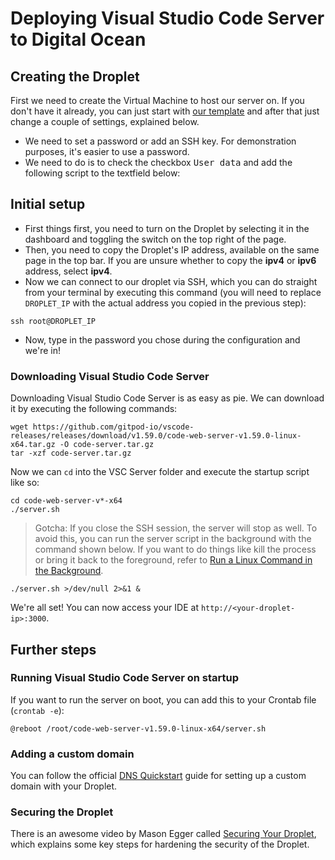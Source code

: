 # Deploying Visual Studio Code Server to Digital Ocean

## Creating the Droplet

First we need to create the Virtual Machine to host our server on. If you don't have it already, you can just start with [our template](https://cloud.digitalocean.com/droplets/new?use_case=droplet&i=59c3b0&fleetUuid=a8fdcc26-2bf0-449d-8113-e458327192fe&distro=ubuntu&distroImage=ubuntu-20-04-x64&size=s-1vcpu-1gb-amd&region=fra1&options=ipv6) and after that just change a couple of settings, explained below.

- We need to set a password or add an SSH key. For demonstration purposes, it's easier to use a password.
- We need to do is to check the checkbox <kbd>User data</kbd> and add the following script to the textfield below:

## Initial setup
- First things first, you need to turn on the Droplet by selecting it in the dashboard and toggling the switch on the top right of the page.
- Then, you need to copy the Droplet's IP address, available on the same page in the top bar. If you are unsure whether to copy the **ipv4** or **ipv6** address, select **ipv4**.
- Now we can connect to our droplet via SSH, which you can do straight from your terminal by executing this command (you will need to replace `DROPLET_IP` with the actual address you copied in the previous step):
```
ssh root@DROPLET_IP
```
- Now, type in the password you chose during the configuration and we're in!
### Downloading Visual Studio Code Server
Downloading Visual Studio Code Server is as easy as pie. We can download it by executing the following commands:
```
wget https://github.com/gitpod-io/vscode-releases/releases/download/v1.59.0/code-web-server-v1.59.0-linux-x64.tar.gz -O code-server.tar.gz
tar -xzf code-server.tar.gz
```

Now we can `cd` into the VSC Server folder and execute the startup script like so:
```
cd code-web-server-v*-x64
./server.sh
```
> Gotcha: If you close the SSH session, the server will stop as well. To avoid this, you can run the server script in the background with the command shown below. If you want to do things like kill the process or bring it back to the foreground, refer to [Run a Linux Command in the Background](https://linuxize.com/post/how-to-run-linux-commands-in-background/#run-a-linux-command-in-the-background).

```
./server.sh >/dev/null 2>&1 &
```

We're all set! You can now access your IDE at `http://<your-droplet-ip>:3000`.

## Further steps
### Running Visual Studio Code Server on startup
If you want to run the server on boot, you can add this to your Crontab file (`crontab -e`):
```
@reboot /root/code-web-server-v1.59.0-linux-x64/server.sh
```

### Adding a custom domain
You can follow the official [DNS Quickstart](https://docs.digitalocean.com/products/networking/dns/quickstart/) guide for setting up a custom domain with your Droplet.

### Securing the Droplet
There is an awesome video by Mason Egger called [Securing Your Droplet](https://youtu.be/L8e_eAm4fFM), which explains some key steps for hardening the security of the Droplet.